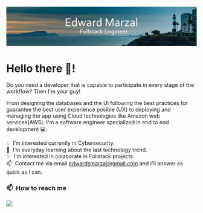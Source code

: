 ![Edward Marzal Banner](https://raw.githubusercontent.com/EdMarzal97/EdMarzal97/main/Banner-Edward-Marzal.jpg)

# Hello there 👋! 

Do you need a developer that is capable to participate in every stage of the workflow? Then I'm your guy!

From designing the databases and the UI following the best practices for guarantee the best user experience posible (UX) to deploying and managing the app using Cloud technologies like Amazon web services(AWS). I'm a software engineer specialized in end to end development 💻.

💡&nbsp; I’m interested currently in Cybersecurity.\
🌱&nbsp; I’m everyday learning about the last technology trend.\
✨&nbsp; I'm interested in colaborate in Fullstack projects.\
📫&nbsp; Contact me via email edwardsmarzal@gmail.com and I'll answer as quick as I can.

### 📫 &nbsp;How to reach me
<a href="https://www.linkedin.com/in/edsanchezmarzal/" target="_blank" rel="noopener noreferrer"><img src="https://img.shields.io/badge/-Edward%20Marzal%20-0077B5?style=flat&logo=Linkedin&logoColor=white"/></a>


